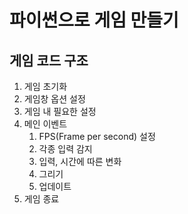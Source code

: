 # 파이썬으로 게임 만들기

## 게임 코드 구조
1. 게임 초기화
2. 게임창 옵션 설정
3. 게임 내 필요한 설정
4. 메인 이벤트
   1. FPS(Frame per second) 설정
   2. 각종 입력 감지
   3. 입력, 시간에 따른 변화
   4. 그리기
   5. 업데이트
5. 게임 종료 
